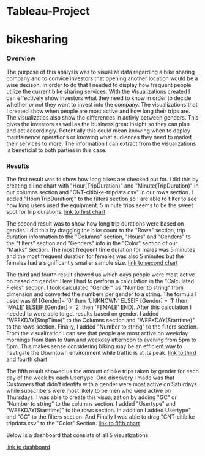 # Tableau-Project

# bikesharing
### Overview 
The purpose of this analysis was to visualize data regarding a bike sharing company and to convice investors that opening another location would be a wise decison. In order to do that
I needed to display how frequent people utilize the current bike sharing services. With the Visualizations created I can effectively show investors what they need to know in order to decide whether or not they want to invest into the company. The visualizations that I created show when people are most active and how long their trips are. The visualizatios also show the differences in activiy between genders. This gives the investors as well as the business great insight so they can plan and act accordingly. Potentially this could mean knowing when to deploy maintainence operations or knowing what audiences they need to market their services to more. The information I can extract from the visualizations is beneficial to both parties in this case.

### Results
The first result was to show how long bikes are checked out for. I did this by creating a line chart with "Hour(TripDuration)" and "Minute(TripDuration)" in our columns section and 
"CNT-citibike-tripdata.csv" in our rows section. I added "Hour(TripDuration)" to the filters section so I are able to filter to see how long users used the equipment. 5 minute trips seems to be the sweet spot for trip durations.
[link to first chart](https://public.tableau.com/app/profile/brenton.ervin/viz/checktimes/CheckoutTimesforUsers?publish=yes)

The second result was to show how long trip durations were based on gender. I did this by dragging the bike count to the "Rows" section, trip duration information to the "Columns" section, "Hours" and "Genders" to the "filters" section and "Genders" info in the "Color" section of our "Marks" Section. The most frequent time duration for males was 5 minutes and the most frequent duration for females was also 5 minutes but the females had a significantly smaller sample size.
[link to second chart](https://public.tableau.com/app/profile/brenton.ervin/viz/checktimesbygender/CheckoutTimesbyGender)

The third and fourth result showed us which days people were most active on based on gender. Here I had to perform a calculation in the "Calculated Fields" section. I took calculated "Gender" as "Number to string" from dimension and converted the numbers per gender to a string. The formula I used was 
(if [Gender]= '0' then 'UNKNOWN'
ELSEIF [Gender] = '1' then 'MALE'
ELSEIF [Gender] = '2' then 'FEMALE' END). After this calculation I needed to were able to get results based on gender. I added "WEEKDAY(StopTime)" to the Columns section and "WEEKDAY(Starttime)" to the rows section. Finally, I added "Number to string" to the filters section.
From the visualization I can see that people are most active on weekday mornings from 8am to 9am and weekday afternoon to evening from 5pm to 6pm. This makes sense considering biking may be an efficient way to navtigate the Downtown environment while traffic is at its peak.
[link to third and fourth chart](https://public.tableau.com/app/profile/brenton.ervin/viz/tripsbyweekdayhrgender/TripsbyweekdayhrGender)

The fifth result showed us the amount of bike trips taken by gender for each day of the week by each Usertype. One discovery I made was that Customers that didn't identify with a gender were most active on Saturdays while subscribers were most likely to be men who were active on Thursdays. I was able to create this visua;ization by adding "GC" or "Number to string" to the columns section. I added "Usertype" and "WEEKDAY(Starttime)" to the rows section. In addition I added Usertype" and "GC" to the filters section. And Finally I was able to drag "CNT-citibike-tripdata.csv" to the "Color" Section. 
[link to fifth chart](https://public.tableau.com/app/profile/brenton.ervin/viz/userTripsbygenderbyweekday/UserTripsbyGenderbyweekday)

Below is a dashboard that consists of all 5 visualizations

[link to dashboard](https://public.tableau.com/app/profile/brenton.ervin/viz/Dashboard1_16717560803090/Dashboard1)
